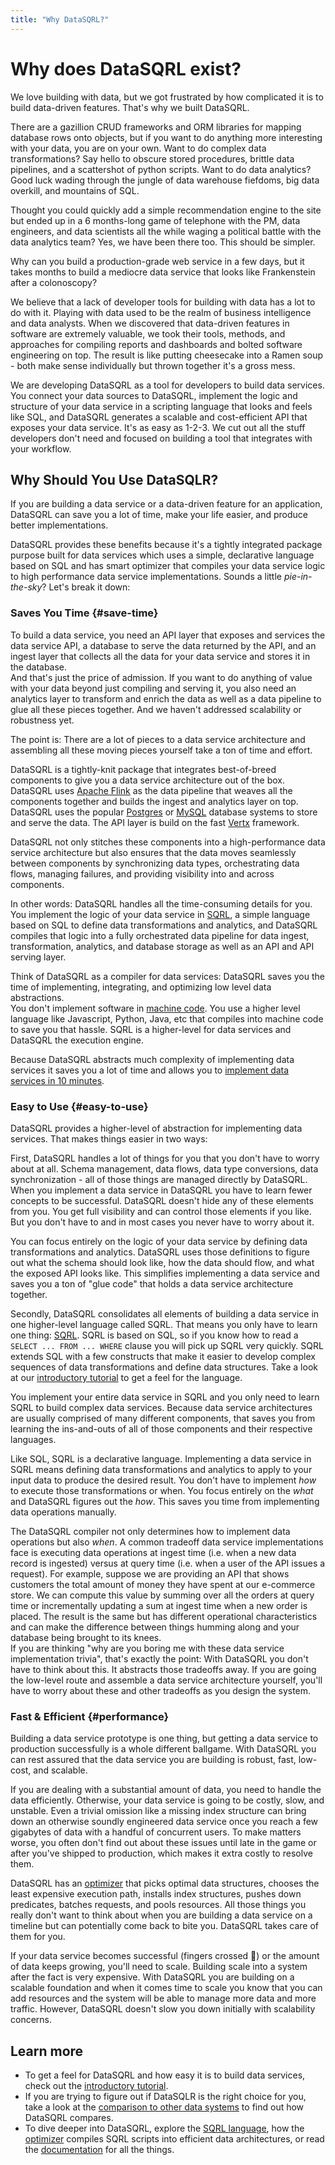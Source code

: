 ```yaml
---
title: "Why DataSQRL?"
---
```


# Why does DataSQRL exist?

We love building with data, but we got frustrated by how complicated it is to build data-driven features. That's why we built DataSQRL.

There are a gazillion CRUD frameworks and ORM libraries for mapping database rows onto objects, but if you want to do anything more interesting with your data, you are on your own. Want to do complex data transformations? Say hello to obscure stored procedures, brittle data pipelines, and a scattershot of python scripts. Want to do data analytics? Good luck wading through the jungle of data warehouse fiefdoms, big data overkill, and mountains of SQL.

Thought you could quickly add a simple recommendation engine to the site but ended up in a 6 months-long game of telephone with the PM, data engineers, and data scientists all the while waging a political battle with the data analytics team? Yes, we have been there too. This should be simpler.

Why can you build a production-grade web service in a few days, but it takes months to build a mediocre data service that looks like Frankenstein after a colonoscopy?

We believe that a lack of developer tools for building with data has a lot to do with it. Playing with data used to be the realm of business intelligence and data analysts. When we discovered that data-driven features in software are extremely valuable, we took their tools, methods, and approaches for compiling reports and dashboards and bolted software engineering on top. The result is like putting cheesecake into a Ramen soup - both make sense individually but thrown together it's a gross mess. 

We are developing DataSQRL as a tool for developers to build data services. You connect your data sources to DataSQRL, implement the logic and structure of your data service in a scripting language that looks and feels like SQL, and DataSQRL generates a scalable and cost-efficient API that exposes your data service. It's as easy as 1-2-3. We cut out all the stuff developers don't need and focused on building a tool that integrates with your workflow.

## Why Should You Use DataSQLR?

If you are building a data service or a data-driven feature for an application, DataSQRL can save you a lot of time, make your life easier, and produce better implementations.

DataSQRL provides these benefits because it's a tightly integrated package purpose built for data services which uses a simple, declarative language based on SQL and has smart optimizer that compiles your data service logic to high performance data service implementations. Sounds a little *pie-in-the-sky*? Let's break it down:

### Saves You Time {#save-time}

To build a data service, you need an API layer that exposes and services the data service API, a database to serve the data returned by the API, and an ingest layer that collects all the data for your data service and stores it in the database. <br />
And that's just the price of admission. If you want to do anything of value with your data beyond just compiling and serving it, you also need an analytics layer to transform and enrich the data as well as a data pipeline to glue all these pieces together. And we haven't addressed scalability or robustness yet.

The point is: There are a lot of pieces to a data service architecture and assembling all these moving pieces yourself take a ton of time and effort.

DataSQRL is a tightly-knit package that integrates best-of-breed components to give you a data service architecture out of the box. DataSQRL uses [Apache Flink](https://flink.apache.org/) as the data pipeline that weaves all the components together and builds the ingest and analytics layer on top. DataSQRL uses the popular [Postgres](https://www.postgresql.org/) or [MySQL](https://www.mysql.com/) database systems to store and serve the data. The API layer is build on the fast [Vertx](https://vertx.io/) framework. 

DataSQRL not only stitches these components into a high-performance data service architecture but also ensures that the data moves seamlessly between components by synchronizing data types, orchestrating data flows, managing failures, and providing visibility into and across components.

In other words: DataSQRL handles all the time-consuming details for you. You implement the logic of your data service in [SQRL](/docs/reference/sqrl/overview), a simple language based on SQL to define data transformations and analytics, and DataSQRL compiles that logic into a fully orchestrated data pipeline for data ingest, transformation, analytics, and database storage as well as an API and API serving layer.

Think of DataSQRL as a compiler for data services: DataSQRL saves you the time of implementing, integrating, and optimizing low level data abstractions. <br />
You don't implement software in [machine code](https://en.wikipedia.org/wiki/Machine_code). You use a higher level language like Javascript, Python, Java, etc that compiles into machine code to save you that hassle. SQRL is a higher-level for data services and DataSQRL the execution engine.

Because DataSQRL abstracts much complexity of implementing data services it saves you a lot of time and allows you to [implement data services in 10 minutes](/docs/getting-started/nutshop-tutorial).

### Easy to Use {#easy-to-use}

DataSQRL provides a higher-level of abstraction for implementing data services. That makes things easier in two ways:

First, DataSQRL handles a lot of things for you that you don't have to worry about at all. Schema management, data flows, data type conversions, data synchronization - all of those things are managed directly by DataSQRL. When you implement a data service in DataSQRL you have to learn fewer concepts to be successful. DataSQRL doesn't hide any of these elements from you. You get full visibility and can control those elements if you like. But you don't have to and in most cases you never have to worry about it.

You can focus entirely on the logic of your data service by defining data transformations and analytics. DataSQRL uses those definitions to figure out what the schema should look like, how the data should flow, and what the exposed API looks like. This simplifies implementing a data service and saves you a ton of "glue code" that holds a data service architecture together.

Secondly, DataSQRL consolidates all elements of building a data service in one higher-level language called SQRL. That means you only have to learn one thing: [SQRL](/docs/reference/sqrl/overview). SQRL is based on SQL, so if you know how to read a `SELECT ... FROM ... WHERE` clause you will pick up SQRL very quickly. SQRL extends SQL with a few constructs that make it easier to develop complex sequences of data transformations and define data structures. Take a look at our [introductory tutorial](/docs/getting-started/nutshop-tutorial) to get a feel for the language.

You implement your entire data service in SQRL and you only need to learn SQRL to build complex data services. Because data service architectures are usually comprised of many different components, that saves you from learning the ins-and-outs of all of those components and their respective languages.

Like SQL, SQRL is a declarative language. Implementing a data service in SQRL means defining data transformations and analytics to apply to your input data to produce the desired result. You don't have to implement *how* to execute those transformations or when. You focus entirely on the *what* and DataSQRL figures out the *how*. This saves you time from implementing data operations manually.

The DataSQRL compiler not only determines how to implement data operations but also *when*. A common tradeoff data service implementations face is executing data operations at ingest time (i.e. when a new data record is ingested) versus at query time (i.e. when a user of the API issues a request). For example, suppose we are providing an API that shows customers the total amount of money they have spent at our e-commerce store. We can compute this value by summing over all the orders at query time or incrementally updating a sum at ingest time when a new order is placed. The result is the same but has different operational characteristics and can make the difference between things humming along and your database being brought to its knees. <br />
If you are thinking "why are you boring me with these data service implementation trivia", that's exactly the point: With DataSQRL you don't have to think about this. It abstracts those tradeoffs away. If you are going the low-level route and assemble a data service architecture yourself, you'll have to worry about these and other tradeoffs as you design the system.


### Fast & Efficient {#performance}

Building a data service prototype is one thing, but getting a data service to production successfully is a whole different ballgame. With DataSQRL you can rest assured that the data service you are building is robust, fast, low-cost, and scalable.

If you are dealing with a substantial amount of data, you need to handle the data efficiently. Otherwise, your data service is going to be costly, slow, and unstable. Even a trivial omission like a missing index structure can bring down an otherwise soundly engineered data service once you reach a few gigabytes of data with a handful of concurrent users. To make matters worse, you often don't find out about these issues until late in the game or after you've shipped to production, which makes it extra costly to resolve them.

DataSQRL has an [optimizer](/docs/reference/operations/optimizer) that picks optimal data structures, chooses the least expensive execution path, installs index structures, pushes down predicates, batches requests, and pools resources. All those things you really don't want to think about when you are building a data service on a timeline but can potentially come back to bite you. DataSQRL takes care of them for you.

If your data service becomes successful (fingers crossed 🤞) or the amount of data keeps growing, you'll need to scale. Building scale into a system after the fact is very expensive. With DataSQRL you are building on a scalable foundation and when it comes time to scale you know that you can add resources and the system will be able to manage more data and more traffic. However, DataSQRL doesn't slow you down initially with scalability concerns.

## Learn more

* To get a feel for DataSQRL and how easy it is to build data services, check out the [introductory tutorial](/docs/getting-started/nutshop-tutorial).
* If you are trying to figure out if DataSQLR is the right choice for you, take a look at the [comparison to other data systems](/docs/getting-started/comparison/overview) to find out how DataSQRL compares.
* To dive deeper into DataSQRL, explore the [SQRL language](/docs/reference/sqrl/overview), how the [optimizer](/docs/reference/operations/optimizer) compiles SQRL scripts into efficient data architectures, or read the [documentation](/docs/intro) for all the things.